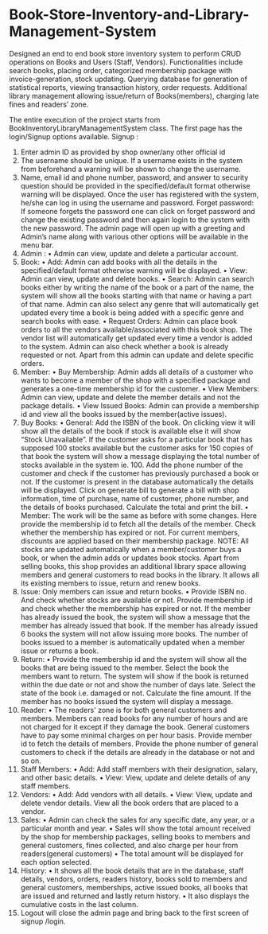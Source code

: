 # Book-Store-Inventory-and-Library-Management-System
Designed an end to end book store inventory system to perform CRUD operations on Books and Users (Staff, Vendors). Functionalities include search books, placing order, categorized membership package with invoice-generation, stock updating. Querying database for generation of statistical reports, viewing transaction history, order  requests. Additional library management allowing issue/return of Books(members), charging late fines and readers’ zone.

The entire execution of the project starts from BookInventoryLibraryManagementSystem class. The first page has the login/Signup options available.
Signup :
1.	Enter admin ID as provided by shop owner/any other official id 
2.	The username should be unique. If a username exists in the system from beforehand a warning will be shown to change the username.
3.	Name, email id and phone number, password, and answer to security question should be provided in the specified/default format otherwise warning will be displayed.
Once the user has registered with the system, he/she can log in using the username and password.
Forget password: If someone forgets the password one can click on forget password and change the existing password and then again login to the system with the new password.
The admin page will open up with a greeting and Admin’s name along with various other options will be available in the menu bar.
1.	Admin : 
•	Admin can view, update and delete a particular account.
2.	Book:
•	Add: Admin can add books with all the details in the specified/default format otherwise warning will be displayed.
•	View: Admin can view, update and delete books.
•	Search: Admin can search books either by writing the name of the book or a part of the name, the system will show all the books starting with that name or having a part of that name. Admin can also select any genre that will automatically get updated every time a book is being added with a specific genre and search books with ease.
•	Request Orders: Admin can place book orders to all the vendors available/associated with this book shop. The vendor list will automatically get updated every time a vendor is added to the system. Admin can also check whether a book is already requested or not. Apart from this admin can update and delete specific orders.
3.	Member: 
•	Buy Membership: Admin adds all details of a customer who wants to become a member of the shop with a specified package and generates a one-time membership id for the customer.
•	View Members: Admin can view, update and delete the member details and not the package details.
•	View Issued Books: Admin can provide a membership id and view all the books issued by the member(active issues).
4.	Buy Books:
•	General: Add the ISBN of the book. On clicking view it will show all the details of the book if stock is available else it will show “Stock Unavailable”. If the customer asks for a particular book that has supposed 100 stocks available but the customer asks for 150 copies of that book the system will show a message displaying the total number of stocks available in the system ie. 100. Add the phone number of the customer and check if the customer has previously purchased a book or not. If the customer is present in the database automatically the details will be displayed. Click on generate bill to generate a bill with shop information, time of purchase, name of customer, phone number, and the details of books purchased. Calculate the total and print the bill.
•	Member: The work will be the same as before with some changes. Here provide the membership id to fetch all the details of the member. Check whether the membership has expired or not. For current members, discounts are applied based on their membership package.
NOTE: All stocks are updated automatically when a member/customer buys a book, or when the admin adds or updates book stocks.
Apart from selling books, this shop provides an additional library space allowing members and general customers to read books in the library. It allows all its existing members to issue, return and renew books.
5.	Issue: Only members can issue and return books.
•	Provide ISBN no. And check whether stocks are available or not. Provide membership id and check whether the membership has expired or not. If the member has already issued the book, the system will show a message that the member has already issued that book. If the member has already issued 6 books the system will not allow issuing more books. The number of books issued to a member is automatically updated when a member issue or returns a book.
6.	Return: 
•	Provide the membership id and the system will show all the books that are being issued to the member. Select the book the members want to return. The system will show if the book is returned within the due date or not and show the number of days late. Select the state of the book i.e. damaged or not. Calculate the fine amount. If the member has no books issued the system will display a message.
7.	Reader:
•	The readers' zone is for both general customers and members. Members can read books for any number of hours and are not charged for it except if they damage the book. General customers have to pay some minimal charges on per hour basis. Provide member id to fetch the details of members. Provide the phone number of general customers to check if the details are already in the database or not and so on.
8.	Staff Members:
•	Add: Add staff members with their designation, salary, and other basic details.
•	View: View, update and delete details of any staff members.
9.	Vendors:
•	Add: Add vendors with all details.
•	View: View, update and delete vendor details. View all the book orders that are placed to a vendor.
10.	Sales:
•	Admin can check the sales for any specific date, any year, or a particular month and year.
•	Sales will show the total amount received by the shop for membership packages, selling books to members and general customers, fines collected, and also charge per hour from readers(general customers)
•	The total amount will be displayed for each option selected.
11.	History:
•	It shows all the book details that are in the database, staff details, vendors, orders, readers history, books sold to members and general customers, memberships, active issued books, all books that are issued and returned and lastly return history.
•	It also displays the cumulative costs in the last column.
12.	Logout will close the admin page and bring back to the first screen of signup /login.


               

